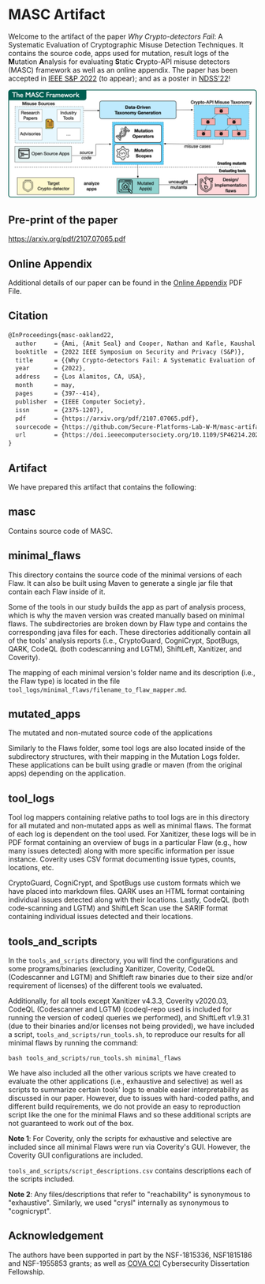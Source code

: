 # MASC Artifact

Welcome to the artifact of the paper _Why Crypto-detectors Fail_: A Systematic Evaluation of Cryptographic Misuse Detection Techniques. It contains the source code, apps used for mutation, result logs of the **M**utation **A**nalysis for evaluating **S**tatic **C**rypto-API misuse detectors (MASC) framework as well as an online appendix. The paper has been accepted in [IEEE S&P 2022](https://www.ieee-security.org/TC/SP2022/) (to appear); and as a poster in [NDSS'22](https://www.ndss-symposium.org/ndss2022/)!

![](framework-only-colored.png)


## Pre-print of the paper

https://arxiv.org/pdf/2107.07065.pdf

## Online Appendix

Additional details of our paper can be found in the [Online Appendix](Online_appendix.pdf) PDF File.

## Citation

```tex
@InProceedings{masc-oakland22,
  author     = {Ami, {Amit Seal} and Cooper, Nathan and Kafle, Kaushal and Moran, Kevin and Poshyvanyk, Denys and Nadkarni, Adwait},
  booktitle  = {2022 IEEE Symposium on Security and Privacy (S&P)},
  title      = {{Why Crypto-detectors Fail: A Systematic Evaluation of Cryptographic Misuse Detection Techniques}},
  year       = {2022},
  address    = {Los Alamitos, CA, USA},
  month      = may,
  pages      = {397--414},
  publisher  = {IEEE Computer Society},
  issn       = {2375-1207},
  pdf        = {https://arxiv.org/pdf/2107.07065.pdf},
  sourcecode = {https://github.com/Secure-Platforms-Lab-W-M/masc-artifact},
  url        = {https://doi.ieeecomputersociety.org/10.1109/SP46214.2022.00024},
}
```

## Artifact

We have prepared this artifact that contains the following:

## masc

Contains source code of MASC.

## minimal_flaws

This directory contains the source code of the minimal versions of each Flaw.
It can also be built using Maven to generate a single jar file that contain each Flaw inside of it.

Some of the tools in our study builds the app as part of analysis process, which is why the maven version was created manually based on minimal flaws.
The subdirectories are broken down by Flaw type and contains the corresponding java files for each. These directories additionally contain all of the tools' analysis reports (i.e., CryptoGuard, CogniCrypt, SpotBugs, QARK, CodeQL (both codescanning and LGTM), ShiftLeft, Xanitizer, and Coverity).

The mapping of each minimal version's folder name and its description (i.e., the Flaw type) is located in the file `tool_logs/minimal_flaws/filename_to_flaw_mapper.md`.

## mutated_apps

The mutated and non-mutated source code of the applications

Similarly to the Flaws folder, some tool logs are also located inside of the subdirectory structures, with their mapping in the Mutation Logs folder.
These applications can be built using gradle or maven (from the original apps) depending on the application.

## tool_logs

Tool log mappers containing relative paths to tool logs are in this directory for all mutated and non-mutated apps as well as minimal flaws. The format of each log is dependent on the tool used. For Xanitizer, these logs will be in PDF format containing an overview of bugs in a particular Flaw (e.g., how many issues detected) along with more specific information per issue instance. Coverity uses CSV format documenting issue types, counts, locations, etc.

CryptoGuard, CogniCrypt, and SpotBugs use custom formats which we have placed into markdown files. QARK uses an HTML format containing individual issues detected along with their locations. Lastly, CodeQL (both code-scanning and LGTM) and ShiftLeft Scan use the SARIF format containing individual issues detected and their locations.

## tools_and_scripts

In the `tools_and_scripts` directory, you will find the configurations and some programs/binaries (excluding Xanitizer, Coverity, CodeQL (Codescanner and LGTM) and Shiftleft raw binaries due to their size and/or requirement of licenses) of the different tools we evaluated.

Additionally, for all tools except Xanitizer v4.3.3, Coverity v2020.03, CodeQL (Codescanner and LGTM) (codeql-repo used is included for running the version of codeql queries we performed), and ShiftLeft v1.9.31 (due to their binaries and/or licenses not being provided), we have included a script, `tools_and_scripts/run_tools.sh`, to reproduce our results for all minimal flaws by running the command:


```
bash tools_and_scripts/run_tools.sh minimal_flaws
```

We have also included all the other various scripts we have created to evaluate the other applications (i.e., exhaustive and selective) as well as scripts to summarize certain tools' logs to enable easier interpretability as discussed in our paper. However, due to issues with hard-coded paths, and different build requirements, we do not provide an easy to reproduction script like the one for the minimal Flaws and so these additional scripts are not guaranteed to work out of the box.

**Note 1**: For Coverity, only the scripts for exhaustive and selective are included since all minimal Flaws were run via Coverity's GUI.
However, the Coverity GUI configurations are included.

`tools_and_scripts/script_descriptions.csv` contains descriptions each of the scripts included.

**Note 2**: Any files/descriptions that refer to "reachability" is synonymous to "exhaustive". Similarly, we used "crysl" internally as synonymous to "cognicrypt".

## Acknowledgement

The authors have been supported in part by the NSF-1815336, NSF1815186 and NSF-1955853 grants; as well as [COVA CCI](https://covacci.org/) Cybersecurity Dissertation Fellowship.

